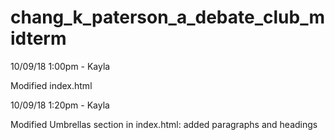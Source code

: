 # chang_k_paterson_a_debate_club_midterm

10/09/18 1:00pm - Kayla

Modified index.html

10/09/18 1:20pm - Kayla

Modified Umbrellas section in index.html: added paragraphs and headings